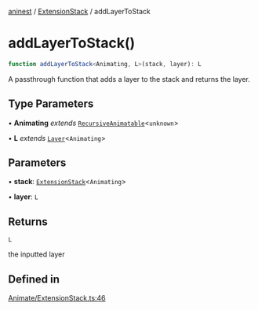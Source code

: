 [aninest](../../index.md) / [ExtensionStack](../index.md) / addLayerToStack

# addLayerToStack()

```ts
function addLayerToStack<Animating, L>(stack, layer): L
```

A passthrough function that adds a layer to the stack and
returns the layer.

## Type Parameters

• **Animating** *extends* [`RecursiveAnimatable`](../../AnimatableTypes/type-aliases/RecursiveAnimatable.md)\<`unknown`\>

• **L** *extends* [`Layer`](../../Extension/type-aliases/Layer.md)\<`Animating`\>

## Parameters

• **stack**: [`ExtensionStack`](../type-aliases/ExtensionStack.md)\<`Animating`\>

• **layer**: `L`

## Returns

`L`

the inputted layer

## Defined in

[Animate/ExtensionStack.ts:46](https://github.com/zphrs/aninest/blob/d10ff1271505e062a71fdb453fe27ee5103a9c80/core/src/Animate/ExtensionStack.ts#L46)
